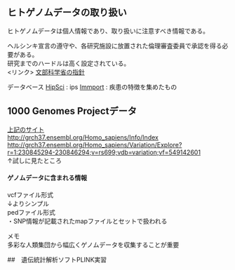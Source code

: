 ## ヒトゲノムデータの取り扱い
ヒトゲノムデータは個人情報であり、取り扱いに注意すべき情報である。  
  
ヘルシンキ宣言の遵守や、各研究施設に放置された倫理審査委員で承認を得る必要がある。  
研究までのハードルは高く設定されている。  
<リンク>
[文部科学省の指針](https://www.lifescience.mext.go.jp/bioethics/hito_genom.html)  
  
データベース
[HipSci](http://www.hipsci.org/) : ips
[Immport](https://www.immport.org/shared/) : 疾患の特徴を集めたもの  
  
## 1000 Genomes Projectデータ
[上記のサイト](https://www.internationalgenome.org/data/)  
http://grch37.ensembl.org/Homo_sapiens/Info/Index  
http://grch37.ensembl.org/Homo_sapiens/Variation/Explore?r=1:230845294-230846294;v=rs699;vdb=variation;vf=549142601  
↑試しに見たところ

#### ゲノムデータに含まれる情報
vcfファイル形式  
↓よりシンプル  
pedファイル形式  
 ・SNP情報が記載されたmapファイルとセットで扱われる  
  
メモ  
多彩な人類集団から幅広くゲノムデータを収集することが重要  
  
##　遺伝統計解析ソフトPLINK実習
